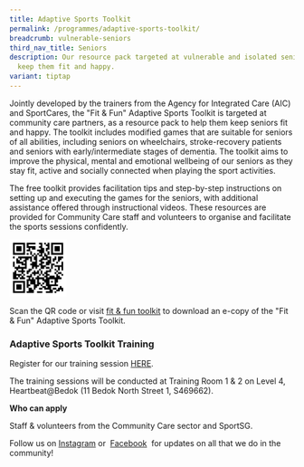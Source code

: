```yaml
---
title: Adaptive Sports Toolkit
permalink: /programmes/adaptive-sports-toolkit/
breadcrumb: vulnerable-seniors
third_nav_title: Seniors
description: Our resource pack targeted at vulnerable and isolated seniors to
  keep them fit and happy.
variant: tiptap
---
```

<p>Jointly developed by the trainers from the Agency for Integrated Care
(AIC) and SportCares, the "Fit &amp; Fun" Adaptive Sports Toolkit is targeted
at community care partners, as a resource pack to help them keep seniors
fit and happy. The toolkit includes modified games that are suitable for
seniors of all abilities, including seniors on wheelchairs, stroke-recovery
patients and seniors with early/intermediate stages of dementia. The toolkit
aims to improve the physical, mental and emotional wellbeing of our seniors
as they stay fit, active and socially connected when playing the sport
activities.</p>
<p>The free toolkit provides facilitation tips and step-by-step instructions
on setting up and executing the games for the seniors, with additional
assistance offered through instructional videos. These resources are provided
for Community Care staff and volunteers to organise and facilitate the
sports sessions confidently.</p>
<div class="isomer-image-wrapper">
<img style="width: 20%;" height="auto" width="100%" alt="" src="/images/fitandfunadaptivesportstoolkit_resized.png">
</div>
<p>Scan the QR code or visit <a href="https://for.sg/fit-fun-toolkit" rel="noopener noreferrer nofollow" target="_blank">fit &amp; fun toolkit</a> to download
an e-copy of the "Fit &amp; Fun" Adaptive Sports Toolkit.</p>
<h3>Adaptive Sports Toolkit Training</h3>
<p>Register for our training session <a href="https://go.gov.sg/sportcares-ast-training-2022" rel="noopener noreferrer nofollow" target="_blank">HERE</a>.</p>
<p>The training sessions will be conducted at Training Room 1 &amp; 2 on
Level 4, Heartbeat@Bedok (11 Bedok North Street 1, S469662).</p>
<p><strong>Who can apply</strong>
</p>
<p>Staff &amp; volunteers from the Community Care sector and SportSG.</p>
<p>Follow us on&nbsp;<a href="https://www.instagram.com/sportcares/" rel="noopener noreferrer nofollow" target="_blank">Instagram</a>&nbsp;or&nbsp;
<a href="https://www.facebook.com/SportCaresSG" rel="noopener noreferrer nofollow" target="_blank">Facebook</a>&nbsp; for updates on all that we do in the community!</p>